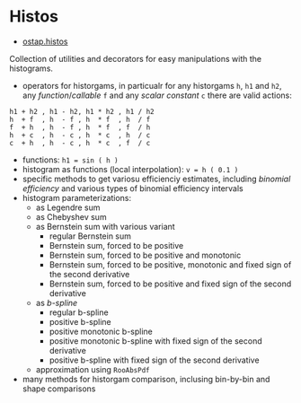 # Histos

* [ostap.histos](README.md)

Collection of utilities and decorators for easy manipulations with the histograms.
 - operators for historgams, in particualr for any historgams `h`, `h1` and `h2`, 
any *function*/*callable* `f`  and any *scalar constant* `c` there are valid actions:
```
h1 + h2 , h1 - h2, h1 * h2 , h1 / h2 
h  + f  , h  - f , h  * f  , h  / f 
f  + h  , h  - f , h  * f  , f  / h
h  + c  , h  - c , h  * c  , h  / c 
c  + h  , h  - c , h  * c  , f  / c
```
  - functions: ` h1 = sin ( h ) `
  - histogram as functions (local interpolation): ` v = h ( 0.1 ) `
  - specific methods to get variosu efficienciy estimates, including *binomial efficiency* and various types of binomial efficiency intervals
  - histogram parameterizations:
     - as Legendre sum
     - as Chebyshev sum
     - as Bernstein sum with various variant
         - regular Bernstein sum 
         - Bernstein sum, forced to be positive  
         - Bernstein sum, forced to be positive and monotonic 
         - Bernstein sum, forced to be positive, monotonic and fixed sign of the second derivative 
         - Bernstein sum, forced to be positive and fixed sign of the second derivative 
     - as *b-spline*
         - regular b-spline 
         - positive b-spline 
         - positive monotonic b-spline 
         - positive monotonic b-spline with fixed sign of the second derivative  
         - positive b-spline with fixed sign of the second derivative  
     - approximation using `RooAbsPdf`    
  - many methods for historgam comparison,  inclusing bin-by-bin and shape comparisons 

       
